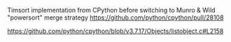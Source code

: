Timsort implementation from CPython before switching
to Munro & Wild "powersort" merge strategy https://github.com/python/cpython/pull/28108

https://github.com/python/cpython/blob/v3.7.17/Objects/listobject.c#L2158